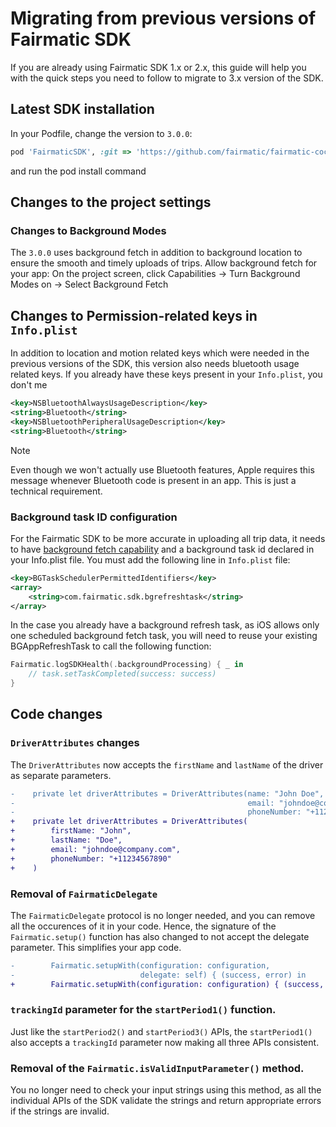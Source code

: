 # Migrating from previous versions of Fairmatic SDK

If you are already using Fairmatic SDK 1.x or 2.x, this guide will help you with the quick steps you need to follow to migrate to 3.x version of the SDK.

## Latest SDK installation

In your Podfile, change the version to `3.0.0`:
```ruby
pod 'FairmaticSDK', :git => 'https://github.com/fairmatic/fairmatic-cocoapods', :tag => '3.0.0'
```
and run the pod install command

## Changes to the project settings

### Changes to Background Modes

The `3.0.0` uses background fetch in addition to background location to ensure the smooth and timely uploads of trips.
Allow background fetch for your app:
On the project screen, click Capabilities → Turn Background Modes on → Select Background Fetch

## Changes to Permission-related keys in `Info.plist`

In addition to location and motion related keys which were needed in the previous versions of the SDK, this version also needs bluetooth usage related keys. If you already have these keys present in your `Info.plist`, you don't me

```xml
<key>NSBluetoothAlwaysUsageDescription</key>
<string>Bluetooth</string>
<key>NSBluetoothPeripheralUsageDescription</key>
<string>Bluetooth</string>
```

> [!NOTE] 
> Even though we won't actually use Bluetooth features, Apple requires this message whenever Bluetooth code is present in an app. This is just a technical requirement.

### Background task ID configuration

For the Fairmatic SDK to be more accurate in uploading all trip data, it needs to have [background fetch capability](https://developer.apple.com/documentation/uikit/using-background-tasks-to-update-your-app) and a background task id declared in your Info.plist file. You must add the following line in `Info.plist` file:

```xml
<key>BGTaskSchedulerPermittedIdentifiers</key>
<array>
	<string>com.fairmatic.sdk.bgrefreshtask</string>
</array>
```

In the case you already have a background refresh task, as iOS allows only one scheduled background fetch task, you will need to reuse your existing BGAppRefreshTask to call the following function:

```swift
Fairmatic.logSDKHealth(.backgroundProcessing) { _ in
    // task.setTaskCompleted(success: success)
}
```

## Code changes

### `DriverAttributes` changes

The `DriverAttributes` now accepts the `firstName` and `lastName` of the driver as separate parameters.

```diff
-    private let driverAttributes = DriverAttributes(name: "John Doe",
-                                                    email: "johndoe@company.com",
-                                                    phoneNumber: "+11234567890")
+    private let driverAttributes = DriverAttributes(
+        firstName: "John",
+        lastName: "Doe",
+        email: "johndoe@company.com",
+        phoneNumber: "+11234567890"
+    )
```

### Removal of `FairmaticDelegate`

The `FairmaticDelegate` protocol is no longer needed, and you can remove all the occurences of it in your code. Hence, the signature of the `Fairmatic.setup()` function has also changed to not accept the delegate parameter. This simplifies your app code.

```diff
-        Fairmatic.setupWith(configuration: configuration,
-                            delegate: self) { (success, error) in
+        Fairmatic.setupWith(configuration: configuration) { (success, error) in
```

### `trackingId` parameter for the `startPeriod1()` function.

Just like the `startPeriod2()` and `startPeriod3()` APIs, the `startPeriod1()` also accepts a `trackingId` parameter now making all three APIs consistent. 

### Removal of the `Fairmatic.isValidInputParameter()` method.

You no longer need to check your input strings using this method, as all the individual APIs of the SDK validate the strings and return appropriate errors if the strings are invalid.
